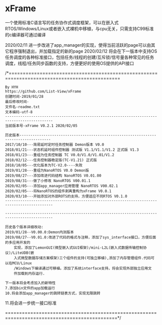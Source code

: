 # xFrame
一个使用标准C语言写的任务协作式调度框架，可以在嵌入式RTOS/Windows/Linux或者嵌入式裸机中移植，与cpu无关，只需支持C99标准的c编译器可通过编译

2020/02/11 进一步改进了app_manager的实现，使得当前活跃的page可以由其它程序强制退出，并加载指定的新的page
2020/02/12 将会在下一版本中支持OS任务调度的各种标准接口，包括任务/线程的创建/互斥锁/信号量各种常见的任务调度，线程/任务同步函数的支持，方便更好的使用OS提供的API接口

/*==============================================================================================
	
	By HYH
	https://github.com/List-View/xFrame
	创建时间-2019/01/28
	最后修改时间-
	文件名-readme.txt
	文本编码-utf-8
	--------------------------------------------------------------------------------------------
	当前版本号-xFrame V0.2.1 2020/02/05
	
	历史版本------------------------------------------------------------------------------------
	2017/10/10---简易延时定时任务控制器 Demon版本 V0.0
	2018/01/21---状态机延时组件控制器 测试版 V1.1/V1.1/V1.2 正式版 V1.3
	2018/01/23---重组为任务控制器 TC V0.0/V1.0/V1.01/V1.2
	2018/02/12---任务控制器稳定版(TC-V1.21) 正式版
	2018/10/05---优化版本为TC-V2.0----失败
	2019/01/28---重组为NanoRTOS V0.0 Demon版
	2019/08/27---添加改进代码结构 NanoRTOS V0.01.00
	2019/08/31---做了小修改 NanoRTOS V00.01.1
	2020/02/05---添加app_manager应用管理 NanoRTOS V00.02.1
	2020/02/05---将NanoRTOS的组件剥离重构为xFrame V0.0.1
	2020/03/10---开始添加对外部ROTS的支持，方便适应不同RTOS V0.1.0
	--------------------------------------------------------------------------------------------
	
	--------------------------------------------------------------------------------------------
	
	历史各个版本详细改动:
	2019/01/28--V0.00.0:Demon内测版本
	2019/08/27--V0.01.0:改进了代码的格式与注释，添加了sys_interface接口，方便后面的多应用开发的
		实现，添加了LemonGUI(微型嵌入式GUI框架)/mini-L2L(嵌入式数据传输控制协议)/LiteUDB(嵌
		入式微型数据存储方案框架)三个组件的支持(可独立移植),添加了内存管理组件.代码可以在MCU/Linux
		/Windows下编译通过可移植。添加了系统interface支持，将会实现外部独立应用文
		件加载到内存运行.
	
	下一版本将会考虑加入的新特性
	7.添加bin文件的app加载运行
	10.将会添加app_manager的跳转链表方式，实现无限跳转
  11.将会进一步统一接口标准
	
==============================================================================================*/
	
	
